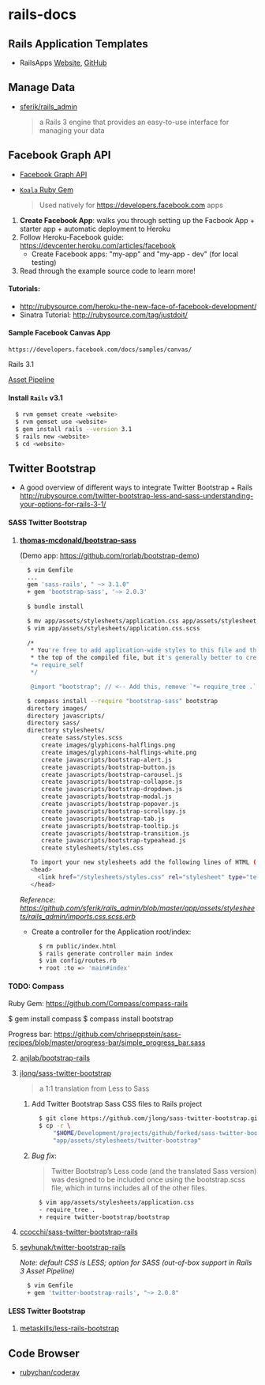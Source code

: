 rails-docs
==========

## Rails Application Templates
* RailsApps [Website](http://railsapps.github.com/rails-application-templates.html), [GitHub](https://github.com/RailsApps)


## Manage Data

* [sferik/rails_admin](https://github.com/sferik/rails_admin)

  > a Rails 3 engine that provides an easy-to-use interface for managing your data



## Facebook Graph API

* [Facebook Graph API](https://developers.facebook.com/docs/reference/api/)
* [`Koala` Ruby Gem](https://github.com/arsduo/koala.git)

   > Used natively for https://developers.facebook.com apps

1. **Create Facebook App**: walks you through setting up the Facbook App + starter app + automatic deployment to Heroku
2. Follow Heroku-Facebook guide: https://devcenter.heroku.com/articles/facebook
   * Create Facebook apps: "my-app" and "my-app - dev" (for local testing)
3. Read through the example source code to learn more!


#### Tutorials:
* http://rubysource.com/heroku-the-new-face-of-facebook-development/
* Sinatra Tutorial: http://rubysource.com/tag/justdoit/

#### Sample Facebook Canvas App

	https://developers.facebook.com/docs/samples/canvas/
	
Rails 3.1

[Asset Pipeline](http://guides.rubyonrails.org/asset_pipeline.html#how-to-use-the-asset-pipeline)

#### Install `Rails` v3.1

   ```bash
     $ rvm gemset create <website>
     $ rvm gemset use <website>
     $ gem install rails --version 3.1
     $ rails new <website>
     $ cd <website>
   ```

## Twitter Bootstrap

* A good overview of different ways to integrate Twitter Bootstrap + Rails
  http://rubysource.com/twitter-bootstrap-less-and-sass-understanding-your-options-for-rails-3-1/

#### SASS Twitter Bootstrap

1. **[thomas-mcdonald/bootstrap-sass](https://github.com/thomas-mcdonald/bootstrap-sass)**

   (Demo app: https://github.com/rorlab/bootstrap-demo)

   ```bash
     $ vim Gemfile
     ...
     gem 'sass-rails', " ~> 3.1.0"
     + gem 'bootstrap-sass', '~> 2.0.3'
     
     $ bundle install
   ```
   
   ```bash
     $ mv app/assets/stylesheets/application.css app/assets/stylesheets/application.css.scss
     $ vim app/assets/stylesheets/application.css.scss
     
     /*
      * You're free to add application-wide styles to this file and they'll appear at
      * the top of the compiled file, but it's generally better to create a new file per style scope.
      *= require_self      
      */

      @import "bootstrap"; // <-- Add this, remove `*= require_tree .` from the top ^
   ```
   
   ```bash
     $ compass install --require "bootstrap-sass" bootstrap
     directory images/ 
     directory javascripts/ 
     directory sass/ 
     directory stylesheets/ 
         create sass/styles.scss 
         create images/glyphicons-halflings.png 
         create images/glyphicons-halflings-white.png 
         create javascripts/bootstrap-alert.js 
         create javascripts/bootstrap-button.js 
         create javascripts/bootstrap-carousel.js 
         create javascripts/bootstrap-collapse.js 
         create javascripts/bootstrap-dropdown.js 
         create javascripts/bootstrap-modal.js 
         create javascripts/bootstrap-popover.js 
         create javascripts/bootstrap-scrollspy.js 
         create javascripts/bootstrap-tab.js 
         create javascripts/bootstrap-tooltip.js 
         create javascripts/bootstrap-transition.js 
         create javascripts/bootstrap-typeahead.js 
         create stylesheets/styles.css 

      To import your new stylesheets add the following lines of HTML (or equivalent) to your webpage:
      <head>
        <link href="/stylesheets/styles.css" rel="stylesheet" type="text/css" />
      </head>
   ```
   
   *Reference: https://github.com/sferik/rails_admin/blob/master/app/assets/stylesheets/rails_admin/imports.css.scss.erb*

   * Create a controller for the Application root/index:
    
     ```bash
       $ rm public/index.html
       $ rails generate controller main index
       $ vim config/routes.rb
       + root :to => 'main#index'
     ```

#### TODO: Compass

Ruby Gem: https://github.com/Compass/compass-rails

$ gem install compass
$ compass install bootstrap

Progress bar: https://github.com/chriseppstein/sass-recipes/blob/master/progress-bar/simple_progress_bar.sass


2. [anjlab/bootstrap-rails](https://github.com/anjlab/bootstrap-rails)

3. [jlong/sass-twitter-bootstrap](https://github.com/jlong/sass-twitter-bootstrap)

   > a 1:1 translation from Less to Sass

   1. Add Twitter Bootstrap Sass CSS files to Rails project

      ```bash
        $ git clone https://github.com/jlong/sass-twitter-bootstrap.git # -> sass-twitter-bootstrap
        $ cp -r \
            "$HOME/Development/projects/github/forked/sass-twitter-bootstrap/lib/" \
            "app/assets/stylesheets/twitter-bootstrap"
      ```

   2. *Bug fix*:
         
      > Twitter Bootstrap’s Less code (and the translated Sass version) was designed to be included once using the bootstrap.scss file, which in turns includes all of the other files.

      ```bash
        $ vim app/assets/stylesheets/application.css
        - require_tree .
        + require twitter-bootstrap/bootstrap
      ```

4. [ccocchi/sass-twitter-bootstrap-rails](https://github.com/ccocchi/sass-twitter-bootstrap-rails)

5. [seyhunak/twitter-bootstrap-rails](https://github.com/seyhunak/twitter-bootstrap-rails)

   *Note: default CSS is LESS; option for SASS (out-of-box support in Rails 3 Asset Pipeline)*

    ```bash
      $ vim Gemfile
      + gem 'twitter-bootstrap-rails', "~> 2.0.8"
    ```

#### LESS Twitter Bootstrap

1. [metaskills/less-rails-bootstrap](https://github.com/metaskills/less-rails-bootstrap)


## Code Browser

* [rubychan/coderay](https://github.com/rubychan/coderay)

